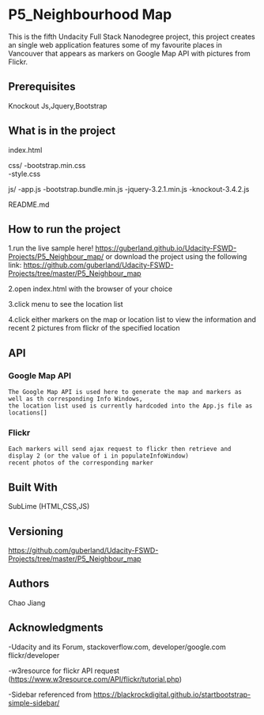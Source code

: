 # P5_Neighbourhood Map

This is the fifth Undacity Full Stack Nanodegree project, this project creates
an single web application features some of my favourite places in Vancouver that 
appears as markers on Google Map API with pictures from Flickr.

## Prerequisites

Knockout Js,Jquery,Bootstrap

## What is in the project

index.html

css/
 	-bootstrap.min.css	
 	-style.css
 
js/
	-app.js
	-bootstrap.bundle.min.js
	-jquery-3.2.1.min.js
	-knockout-3.4.2.js
	
	
README.md

## How to run the project


1.run the live sample here! https://guberland.github.io/Udacity-FSWD-Projects/P5_Neighbour_map/
  or download the project using the following link:
  https://github.com/guberland/Udacity-FSWD-Projects/tree/master/P5_Neighbour_map

2.open index.html with the browser of your choice

3.click menu to see the location list

4.click either markers on the map or location list to view the
  information and recent 2 pictures from flickr of the specified location
  
## API
 
### Google Map API
	The Google Map API is used here to generate the map and markers as well as th corresponding Info Windows,
	the location list used is currently hardcoded into the App.js file as locations[]
	
### Flickr

	Each markers will send ajax request to flickr then retrieve and display 2 (or the value of i in populateInfoWindow)
	recent photos of the corresponding marker	


## Built With

SubLime (HTML,CSS,JS)


## Versioning

https://github.com/guberland/Udacity-FSWD-Projects/tree/master/P5_Neighbour_map

## Authors

Chao Jiang

## Acknowledgments
-Udacity and its Forum, stackoverflow.com, developer/google.com flickr/developer

-w3resource for flickr API request (https://www.w3resource.com/API/flickr/tutorial.php)

-Sidebar referenced from https://blackrockdigital.github.io/startbootstrap-simple-sidebar/



